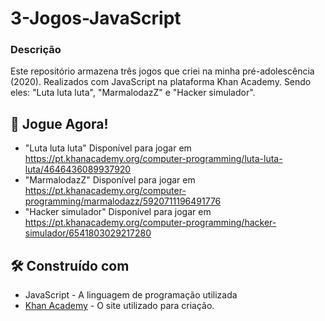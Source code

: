 # 3-Jogos-JavaScript
### Descrição
Este repositório armazena três jogos que criei na minha pré-adolescência (2020). Realizados com JavaScript na plataforma Khan Academy. Sendo eles: "Luta luta luta", "MarmalodazZ" e "Hacker simulador".

## 👀 Jogue Agora!

* "Luta luta luta" Disponível para jogar em https://pt.khanacademy.org/computer-programming/luta-luta-luta/4646436089937920
* "MarmalodazZ"  Disponível para jogar em https://pt.khanacademy.org/computer-programming/marmalodazz/5920711196491776
* "Hacker simulador" Disponível para jogar em https://pt.khanacademy.org/computer-programming/hacker-simulador/6541803029217280

## 🛠️ Construído com

* JavaScript - A linguagem de programação utilizada
* [Khan Academy](https://pt.khanacademy.org) - O site utilizado para criação.
